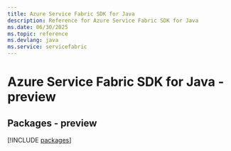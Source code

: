 ```yaml
---
title: Azure Service Fabric SDK for Java
description: Reference for Azure Service Fabric SDK for Java
ms.date: 06/30/2025
ms.topic: reference
ms.devlang: java
ms.service: servicefabric
---
```

# Azure Service Fabric SDK for Java - preview
## Packages - preview
[!INCLUDE [packages](service-fabric-index.md)]